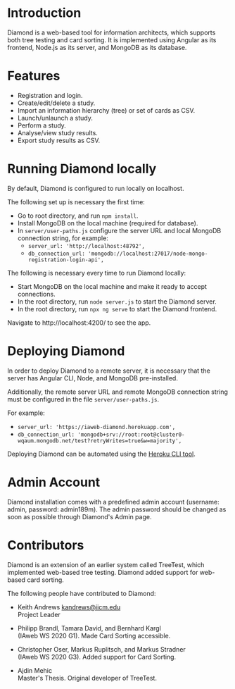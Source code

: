 
# Introduction

Diamond is a web-based tool for information architects, which supports
both tree testing and card sorting. It is implemented using Angular as
its frontend, Node.js as its server, and MongoDB as its database.


# Features

- Registration and login.
- Create/edit/delete a study.
- Import an information hierarchy (tree) or set of cards as CSV.
- Launch/unlaunch a study.
- Perform a study.
- Analyse/view study results.
- Export study results as CSV.



# Running Diamond locally

By default, Diamond is configured to run locally on localhost.

The following set up is necessary the first time:
- Go to root directory, and run ```npm install```.
- Install MongoDB on the local machine (required for database).
- In ```server/user-paths.js``` configure the server URL and local MongoDB connection string,
  for example:
  - ```server_url: 'http://localhost:48792',```
  - ```db_connection_url: 'mongodb://localhost:27017/node-mongo-registration-login-api',```

The following is necessary every time to run Diamond locally:
- Start MongoDB on the local machine and make it ready to accept connections.
- In the root directory, run ```node server.js``` to start the Diamond server.
- In the root directory, run ```npx ng serve``` to start the Diamond frontend.

Navigate to http://localhost:4200/ to see the app.



# Deploying Diamond

In order to deploy Diamond to a remote server, it is necessary that
the server has Angular CLI, Node, and MongoDB pre-installed.

Additionally, the remote server URL and remote MongoDB connection
string must be configured in the file ```server/user-paths.js```.

For example:
- ```server_url: 'https://iaweb-diamond.herokuapp.com',```
- ```db_connection_url: 'mongodb+srv://root:root@cluster0-wqaum.mongodb.net/test?retryWrites=true&w=majority',```


Deploying Diamond can be automated using the [Heroku CLI
tool](https://devcenter.heroku.com/articles/heroku-cli).



# Admin Account

Diamond installation comes with a predefined admin account (username:
admin, password: admin189m). The admin password should be changed as
soon as possible through Diamond's Admin page.




# Contributors

Diamond is an extension of an earlier system called TreeTest, which
implemented web-based tree testing. Diamond added support for
web-based card sorting.


The following people have contributed to Diamond:

- Keith Andrews
  [kandrews@iicm.edu](mailto:kandrews@iicm.edu?subject=Rslidy)  
  Project Leader

- Philipp Brandl, Tamara David, and Bernhard Kargl  
  (IAweb WS 2020 G1). Made Card Sorting accessible.

- Christopher Oser, Markus Ruplitsch, and Markus Stradner  
  (IAweb WS 2020 G3). Added support for Card Sorting.

- Ajdin Mehic  
  Master's Thesis. Original developer of TreeTest.

